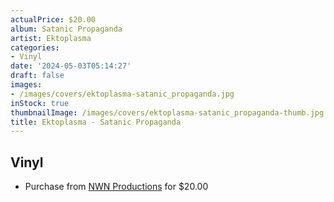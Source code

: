 ```yaml
---
actualPrice: $20.00
album: Satanic Propaganda
artist: Ektoplasma
categories:
- Vinyl
date: '2024-05-03T05:14:27'
draft: false
images:
- /images/covers/ektoplasma-satanic_propaganda.jpg
inStock: true
thumbnailImage: /images/covers/ektoplasma-satanic_propaganda-thumb.jpg
title: Ektoplasma - Satanic Propaganda
---
```


## Vinyl
* Purchase from [NWN Productions](http://shop.nwnprod.com/index.php?route=product/product&path=76&product_id=47166&sort=pd.name&order=ASC) for $20.00
